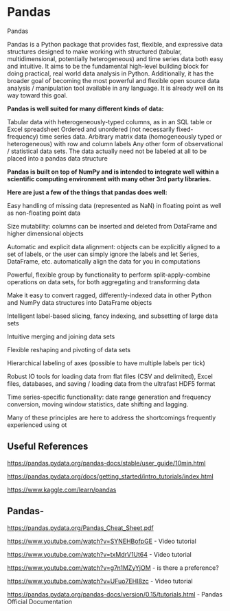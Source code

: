 # Pandas
 Pandas
 
Pandas is a Python package that provides fast, flexible, and expressive data structures designed to make working with structured (tabular, multidimensional, potentially heterogeneous) and time series data both easy and intuitive. It aims to be the fundamental high-level building block for doing practical, real world data analysis in Python. Additionally, it has the broader goal of becoming the most powerful and flexible open source data analysis / manipulation tool available in any language. It is already well on its way toward this goal.

**Pandas is well suited for many different kinds of data:**

Tabular data with heterogeneously-typed columns, as in an SQL table or Excel spreadsheet
Ordered and unordered (not necessarily fixed-frequency) time series data.
Arbitrary matrix data (homogeneously typed or heterogeneous) with row and column labels
Any other form of observational / statistical data sets. The data actually need not be labeled at all to be placed into a pandas data structure

**Pandas is built on top of NumPy and is intended to integrate well within a scientific computing environment with many other 3rd party libraries.**


**Here are just a few of the things that pandas does well:**

Easy handling of missing data (represented as NaN) in floating point as well as non-floating point data

Size mutability: columns can be inserted and deleted from DataFrame and higher dimensional objects

Automatic and explicit data alignment: objects can be explicitly aligned to a set of labels, or the user can simply ignore the labels and let Series, DataFrame, etc. automatically align the data for you in computations

Powerful, flexible group by functionality to perform split-apply-combine operations on data sets, for both aggregating and transforming data

Make it easy to convert ragged, differently-indexed data in other Python and NumPy data structures into DataFrame objects

Intelligent label-based slicing, fancy indexing, and subsetting of large data sets

Intuitive merging and joining data sets

Flexible reshaping and pivoting of data sets

Hierarchical labeling of axes (possible to have multiple labels per tick)

Robust IO tools for loading data from flat files (CSV and delimited), Excel files, databases, and saving / loading data from the ultrafast HDF5 format

Time series-specific functionality: date range generation and frequency conversion, moving window statistics, date shifting and lagging.

Many of these principles are here to address the shortcomings frequently experienced using ot



## Useful References

https://pandas.pydata.org/pandas-docs/stable/user_guide/10min.html

https://pandas.pydata.org/docs/getting_started/intro_tutorials/index.html

https://www.kaggle.com/learn/pandas

## Pandas-

https://pandas.pydata.org/Pandas_Cheat_Sheet.pdf

https://www.youtube.com/watch?v=SYNEHBofpGE - Video tutorial

https://www.youtube.com/watch?v=txMdrV1Ut64 - Video tutorial

https://www.youtube.com/watch?v=g7n1MZyYjOM - is there a preference?

https://www.youtube.com/watch?v=UFuo7EHI8zc - Video tutorial

https://pandas.pydata.org/pandas-docs/version/0.15/tutorials.html - Pandas Official Documentation
